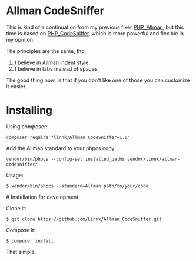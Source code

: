 # Allman CodeSniffer

This is kind of a continuation from my previous fixer [PHP_Allman](https://github.com/Linnk/PHP-Allman), but this time is based on [PHP_CodeSniffer](https://github.com/squizlabs/PHP_CodeSniffer), which is more powerful and flexible in my opinion.

The principles are the same, tho:

1. I believe in [Allman indent style](https://en.wikipedia.org/wiki/Indent_style#Allman_style).
2. I believe in tabs instead of spaces.

The good thing now, is that if you don't like one of those you can customize it easier.


# Installing

Using composer:

```
composer require "linnk/Allman_CodeSniffer=1.0"
```

Add the Allman standard to your phpcs copy:

```
vendor/bin/phpcs --config-set installed_paths vendor/linnk/allman-codesniffer/
```

Usage:

```
$ vendor/bin/phpcs --standard=Allman path/to/your/code
```

# Installation for development

Clone it:

```
$ git clone https://github.com/Linnk/Allman_CodeSniffer.git
```

Compose it:

```
$ composer install
```

That simple.
